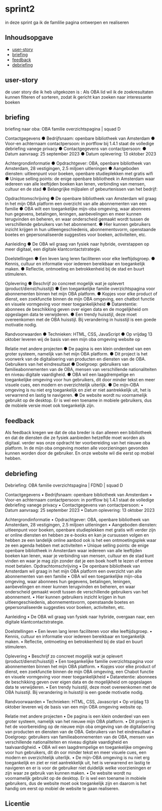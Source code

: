 

# sprint2 
in deze sprint ga ik de famlilie pagina ontwerpen en realiseren

## Inhoudsopgave

  * [user-story](#user-story)
  * [briefing](#briefing)
  * [feedback](#feedback)
  * [debriefing](#debriefing)


## user-story
de user story die ik heb uitgekozen is : Als OBA lid wil ik de zoekresultaten kunnen filteren of sorteren, zodat ik gericht kan zoeken naar interessante boeken 

## briefing
briefing naar oba: OBA familie overzichtspagina | squad D

Contactgegevens
●	Bedrijfsnaam: openbare bibliotheek van Amsterdam
●	Voor-en achternaam contactpersoon: in portflow bij 1.4.1 staat de volledige debriefing vanege privacy
●	 Contactgegevens van contactpersoon:
●	Datum aanvraag: 25 september 2023
●	Datum oplevering: 13 oktober 2023

Achtergrondinformatie
●	Opdrachtgever: OBA, openbare bibliotheek van Amsterdam, 28 vestigingen, 2.5 miljoen uitleningen
●	Aangeboden diensten: uitleenpunt voor boeken, openbare studieplekken met gratis wifi
●	Unique selling points: de enige openbare bibliotheek in Amsterdam waar iedereen van alle leeftijden boeken kan lenen, verbinding van mensen, cultuur en de stad
●	Belangrijke mijlpalen of gebeurtenissen van het bedrijf:

Opdrachtomschrijving
●	De openbare bibliotheek van Amsterdam wil graag in het mijn OBA platform een overzicht van alle abonnementen van een familie
●	OBA wilt een toegankelijke mijn-oba omgeving, waar abonnees hun gegevens, betalingen, leningen, aanbevelingen en meer kunnen terugvinden en beheren, en waar onderscheid gemaakt wordt tussen de verschillende gebruikers van het abonnement.
●	Hier kunnen gebruikers inzicht krijgen in hun uitleengeschiedenis, abonnementsvorm, openstaande boetes en gepersonaliseerde suggesties voor boeken, activiteiten, etc.

 Aanleiding
●	De OBA wil graag van fysiek naar hybride, overstappen op meer digitaal, een digitale klantcontactstrategie.

Doelstellingen
●	Een leven lang leren faciliteren voor elke leeftijdsgroep.
●	Kennis, cultuur en informatie voor iedereen bereikbaar en toegankelijk maken.
●	Reflectie, ontmoeting en betrokkenheid bij de stad en buurt stimuleren.

Oplevering
●	Beschrijf zo concreet mogelijk wat je oplevert (product/dienst/huisstijl)
●	Een toegankelijke familie overzichtspagina voor abonnementen binnen het mijn OBA platform.
●	Kopjes voor elke product of dienst, een zoekfunctie binnen de mijn OBA omgeving, een chatbot functie en visuele vormgeving voor meer toegankelijkheid
●	Dataretentie: abonnees de beschikking geven over eigen data en de mogelijkheid om opgeslagen data te verwijderen.
●	Een trendy huisstijl, deze moet overeenkomen met de OBA huisstijl. Bij verandering in huisstijl is een goede motivatie nodig.

Randvoorwaarden
●	Technieken: HTML, CSS, JavaScript
●	Op vrijdag 13 oktober leveren wij de basis van een mijn oba omgeving website op

Relatie met andere projecten
●	De pagina is een klein onderdeel van een groter systeem, namelijk van het mijn OBA platform.
●	Dit project is het voorwerk van de digitalisering van producten en diensten van de OBA.
Gebruikers van het eindresultaat
●	Doelgroep: gebruikers van familieabonnementen van de OBA, mensen van verschillende nationaliteiten en niveau digitale vaardigheid.
●	OBA wil een laagdrempelige en toegankelijke omgeving voor hun gebruikers, dit door minder tekst en meer visuele cues, een modern en overzichtelijk uiterlijk.
●	De mijn-OBA omgeving is nu niet erg toegankelijk en ziet er niet aantrekkelijk uit, het is verwarrend en lastig te navigeren.
●	De website wordt nu voornamelijk gebruikt op de desktop. Er is wel een toename in mobiele gebruikers, dus de mobiele versie moet ook toegankelijk zijn. 

## feedback
Als feedback kregen we dat de oba breder is dan alleeen een bibiliotheek en dat de diensten die ze fysiek aanbieden hetzelfde moet worden als digitaal.
verder was onze opdracht ter voorbereiding van het nieuwe oba platform.
In de mijn oba omgeving moeten alle voorzieningen gevonden kunnen worden door de gebruiker.
En onze website wil die eerst op mobiel hebben.
## debriefing
Debriefing: OBA familie overzichtspagina | FDND | squad D 

Contactgegevens
•	Bedrijfsnaam: openbare bibliotheek van Amsterdam
•	Voor-en achternaam contactpersoon: in portflow bij 1.4.1 staat de volledige debriefing vanege privacy
•	Contactgegevens van contactpersoon: 
•	Datum aanvraag: 25 september 2023
•	Datum oplevering: 13 oktober 2023

Achtergrondinformatie
•	Opdrachtgever: OBA, openbare bibliotheek van Amsterdam, 28 vestigingen, 2.5 miljoen uitleningen
•	Aangeboden diensten: uitleenpunt voor boeken, openbare studieplekken met gratis wifi verder zijn er online diensten en hebben ze e-books en kan je cursussen volgen en hebben ze een landelijk online aanbod ook is het een ontmoetingsplek waar ze een agenda hebben met activiteiten 
•	Unique selling points: de enige openbare bibliotheek in Amsterdam waar iedereen van alle leeftijden boeken kan lenen, waar je verbinding van mensen, cultuur en de stad kunt vinden en waar je mag zijn zonder dat je een boek hoeft te lezen of entree moet betalen.
Opdrachtomschrijving
•	De openbare bibliotheek van Amsterdam wil graag in het mijn OBA platform een overzicht van alle abonnementen van een familie
•	OBA wil een toegankelijke mijn-oba omgeving, waar abonnees hun gegevens, betalingen, leningen, aanbevelingen en meer kunnen terugvinden en beheren, en waar onderscheid gemaakt wordt tussen de verschillende gebruikers van het abonnement.
•	Hier kunnen gebruikers inzicht krijgen in hun uitleengeschiedenis, abonnementsvorm, openstaande boetes en gepersonaliseerde suggesties voor boeken, activiteiten, etc.

 Aanleiding
•	De OBA wil graag van fysiek naar hybride, overgaan naar, een digitale klantcontactstrategie.

Doelstellingen
•	Een leven lang leren faciliteren voor elke leeftijdsgroep.
•	Kennis, cultuur en informatie voor iedereen bereikbaar en toegankelijk maken.
•	Reflectie, ontmoeting en betrokkenheid bij de stad en buurt stimuleren.

Oplevering
•	Beschrijf zo concreet mogelijk wat je oplevert (product/dienst/huisstijl)
•	Een toegankelijke familie overzichtspagina voor abonnementen binnen het mijn OBA platform.
•	Kopjes voor elke product of dienst, een zoekfunctie binnen de mijn OBA omgeving, een Chabot functie en visuele vormgeving voor meer toegankelijkheid
•	Dataretentie: abonnees de beschikking geven over eigen data en de mogelijkheid om opgeslagen data te verwijderen.
•	Een trendy huisstijl, deze moet overeenkomen met de OBA huisstijl. Bij verandering in huisstijl is een goede motivatie nodig.

Randvoorwaarden
•	Technieken: HTML, CSS, Javascript
•	Op vrijdag 13 oktober leveren wij de basis van een mijn OBA omgeving website op.

Relatie met andere projecten
•	De pagina is een klein onderdeel van een groter systeem, namelijk van het nieuwe mijn OBA platform.
•	Dit project is het de voorbereiding op de nieuwe mijn oba omgeving van de digitalisering van producten en diensten van de OBA.
Gebruikers van het eindresultaat
•	Doelgroep: gebruikers van familieabonnementen van de OBA, mensen van verschillende nationaliteiten en niveau digitale vaardigheid en taalvaardigheid.
•	OBA wil een laagdrempelige en toegankelijke omgeving voor hun gebruikers, dit dn oor minder tekst en meer visuele cues, een modern en overzichtelijk uiterlijk.
•	De mijn-OBA omgeving is nu niet erg toegankelijk en ziet er niet aantrekkelijk uit, het is verwarrend en lastig te navigeren en er is voor de gebruiker niet duidelijk welke voorzieningen er zijn waar ze gebruik van kunnen maken.
•	De website wordt nu voornamelijk gebruikt op de desktop. Er is wel een toename in mobiele gebruikers, dus de website moet ook toegankelijk zijn en daarom is het handig om eerst op mobiel de website te gaan realiseren. 




## Licentie


